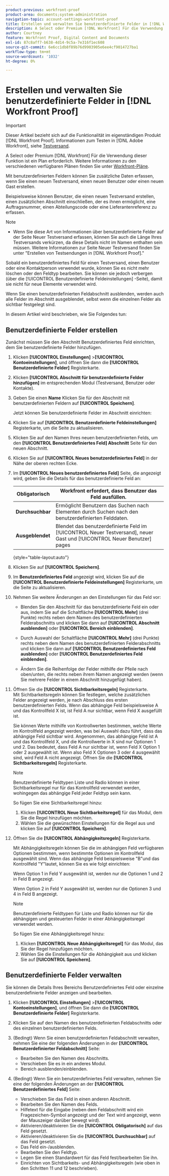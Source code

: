 ```yaml
---
product-previous: workfront-proof
product-area: documents;system-administration
navigation-topic: account-settings-workfront-proof
title: Erstellen und verwalten Sie benutzerdefinierte Felder in [!DNL Workfront Proof]
description: A Select oder Premium [!DNL Workfront] Für die Verwendung dieser Funktion ist ein Plan erforderlich. Weitere Informationen zu den verschiedenen verfügbaren Plänen finden Sie unter Workfront-Pläne .
author: Courtney
feature: Workfront Proof, Digital Content and Documents
exl-id: 87c8aff7-b638-4d14-9c5a-7e316f1ec608
source-git-commit: 6e6cc1db8f89b76d9903905e6ee4cf9014727ba1
workflow-type: tm+mt
source-wordcount: '1032'
ht-degree: 0%

---
```


# Erstellen und verwalten Sie benutzerdefinierte Felder in [!DNL Workfront Proof]

>[!IMPORTANT]
>
>Dieser Artikel bezieht sich auf die Funktionalität im eigenständigen Produkt [!DNL Workfront Proof]. Informationen zum Testen in [!DNL Adobe Workfront], siehe [Testversand](../../../review-and-approve-work/proofing/proofing.md).

A Select oder Premium [!DNL Workfront] Für die Verwendung dieser Funktion ist ein Plan erforderlich. Weitere Informationen zu den verschiedenen verfügbaren Plänen finden Sie unter [Workfront-Pläne](https://www.workfront.com/plans).

Mit benutzerdefinierten Feldern können Sie zusätzliche Daten erfassen, wenn Sie einen neuen Testversand, einen neuen Benutzer oder einen neuen Gast erstellen.

Beispielsweise können Benutzer, die einen neuen Testversand erstellen, einen zusätzlichen Abschnitt einschließen, der es ihnen ermöglicht, eine Auftragsnummer, einen Abteilungscode oder eine Lieferantenreferenz zu erfassen.

>[!NOTE]
>
>* Wenn Sie diese Art von Informationen über benutzerdefinierte Felder auf der Seite Neuer Testversand erfassen, können Sie auch die Länge Ihres Testversands verkürzen, da diese Details nicht im Namen enthalten sein müssen. Weitere Informationen zur Seite Neuer Testversand finden Sie unter &quot;Erstellen von Testsendungen in [!DNL Workfront Proof].&quot;
>
>Sobald ein benutzerdefiniertes Feld für einen Testversand, einen Benutzer oder eine Kontaktperson verwendet wurde, können Sie es nicht mehr löschen oder den Feldtyp bearbeiten. Sie können sie jedoch verbergen (über die [!UICONTROL Benutzerdefinierte Feldeinstellungen] -Seite), damit sie nicht für neue Elemente verwendet wird.
>
>Wenn Sie einen benutzerdefinierten Feldabschnitt ausblenden, werden auch alle Felder im Abschnitt ausgeblendet, selbst wenn die einzelnen Felder als sichtbar festgelegt sind.

In diesem Artikel wird beschrieben, wie Sie Folgendes tun:

## Benutzerdefinierte Felder erstellen

Zunächst müssen Sie den Abschnitt Benutzerdefiniertes Feld einrichten, dem Sie benutzerdefinierte Felder hinzufügen.

1. Klicken **[!UICONTROL Einstellungen]** >**[!UICONTROL Kontoeinstellungen]**, und öffnen Sie dann die **[!UICONTROL Benutzerdefinierte Felder]** Registerkarte.

1. Klicken **[!UICONTROL Abschnitt für benutzerdefinierte Felder hinzufügen]** im entsprechenden Modul (Testversand, Benutzer oder Kontakte).
1. Geben Sie einen **Name** Klicken Sie für den Abschnitt mit benutzerdefinierten Feldern auf **[!UICONTROL Speichern]**.

   Jetzt können Sie benutzerdefinierte Felder im Abschnitt einrichten:

1. Klicken Sie auf **[!UICONTROL Benutzerdefinierte Feldeinstellungen]** Registerkarte, um die Seite zu aktualisieren.
1. Klicken Sie auf den Namen Ihres neuen benutzerdefinierten Felds, um den **[!UICONTROL Benutzerdefiniertes Feld] Abschnitt** Seite für den neuen Abschnitt.
1. Klicken Sie auf **[!UICONTROL Neues benutzerdefiniertes Feld]** in der Nähe der oberen rechten Ecke.
1. Im **[!UICONTROL Neues benutzerdefiniertes Feld]** Seite, die angezeigt wird, geben Sie die Details für das benutzerdefinierte Feld an:

   | **Obligatorisch** | Workfront erfordert, dass Benutzer das Feld ausfüllen. |
   |---|---|
   | **Durchsuchbar** | Ermöglicht Benutzern das Suchen nach Elementen durch Suchen nach den benutzerdefinierten Felddaten. |
   | **Ausgeblendet** | Blendet das benutzerdefinierte Feld im [!UICONTROL Neuer Testversand], neuer Gast und [!UICONTROL Neuer Benutzer] pages |

   {style="table-layout:auto"}

1. Klicken Sie auf **[!UICONTROL Speichern]**.
1. Im **Benutzerdefiniertes Feld** angezeigt wird, klicken Sie auf die **[!UICONTROL Benutzerdefinierte Feldeinstellungen]** Registerkarte, um die Seite zu aktualisieren.

1. Nehmen Sie weitere Änderungen an den Einstellungen für das Feld vor:

   * Blenden Sie den Abschnitt für das benutzerdefinierte Feld ein oder aus, indem Sie auf die Schaltfläche **[!UICONTROL Mehr]** (drei Punkte) rechts neben dem Namen des benutzerdefinierten Felderabschnitts und klicken Sie dann auf **[!UICONTROL Abschnitt ausblenden]** oder **[!UICONTROL Bereich einblenden]**.

   * Durch Auswahl der Schaltfläche **[!UICONTROL Mehr]** (drei Punkte) rechts neben dem Namen des benutzerdefinierten Felderabschnitts und klicken Sie dann auf **[!UICONTROL Benutzerdefiniertes Feld ausblenden]** oder **[!UICONTROL Benutzerdefiniertes Feld einblenden]**.

   * Ändern Sie die Reihenfolge der Felder mithilfe der Pfeile nach oben/unten, die rechts neben ihrem Namen angezeigt werden (wenn Sie mehrere Felder in einem Abschnitt hinzugefügt haben).

1. Öffnen Sie die **[!UICONTROL Sichtbarkeitsregeln]** Registerkarte.\
   Mit Sichtbarkeitsregeln können Sie festlegen, welche zusätzlichen Felder angezeigt werden, je nach Abschluss des ersten benutzerdefinierten Felds. Wenn das abhängige Feld beispielsweise A und das Kontrollfeld X ist, ist Feld A nur sichtbar, wenn Feld X ausgefüllt ist.

   Sie können Werte mithilfe von Kontrollwerten bestimmen, welche Werte im Kontrollfeld angezeigt werden, was bei Auswahl dazu führt, dass das abhängige Feld sichtbar wird. Angenommen, das abhängige Feld ist A und das Kontrollfeld X, und die Kontrollwerte in X sind nur Optionen 1 und 2. Das bedeutet, dass Feld A nur sichtbar ist, wenn Feld X Option 1 oder 2 ausgewählt ist. Wenn also Feld X Optionen 3 oder 4 ausgewählt sind, wird Feld A nicht angezeigt. Öffnen Sie die **[!UICONTROL Sichtbarkeitsregeln]** Registerkarte.

   >[!NOTE]
   >
   >Benutzerdefinierte Feldtypen Liste und Radio können in einer Sichtbarkeitsregel nur für das Kontrollfeld verwendet werden, wohingegen das abhängige Feld jeder Feldtyp sein kann.

   So fügen Sie eine Sichtbarkeitsregel hinzu:

   1. Klicken **[!UICONTROL Neue Sichtbarkeitsregel]** für das Modul, dem Sie die Regel hinzufügen möchten.
   1. Wählen Sie die gewünschten Einstellungen für die Regel aus und klicken Sie auf **[!UICONTROL Speichern]**.

1. Öffnen Sie die **[!UICONTROL Abhängigkeitsregeln]** Registerkarte.

   Mit Abhängigkeitsregeln können Sie die im abhängigen Feld verfügbaren Optionen bestimmen, wenn bestimmte Optionen im Kontrollfeld ausgewählt sind. Wenn das abhängige Feld beispielsweise &quot;B&quot;und das Kontrollfeld &quot;Y&quot;lautet, können Sie es wie folgt einrichten:

   Wenn Option 1 in Feld Y ausgewählt ist, werden nur die Optionen 1 und 2 in Feld B angezeigt.

   Wenn Option 2 in Feld Y ausgewählt ist, werden nur die Optionen 3 und 4 in Feld B angezeigt.

   >[!NOTE]
   >
   >Benutzerdefinierte Feldtypen für Liste und Radio können nur für die abhängigen und gesteuerten Felder in einer Abhängigkeitsregel verwendet werden.

   So fügen Sie eine Abhängigkeitsregel hinzu:

   1. Klicken **[!UICONTROL Neue Abhängigkeitsregel]** für das Modul, das Sie der Regel hinzufügen möchten.
   1. Wählen Sie die Einstellungen für die Abhängigkeit aus und klicken Sie auf **[!UICONTROL Speichern]**.

## Benutzerdefinierte Felder verwalten

Sie können die Details Ihres Bereichs Benutzerdefiniertes Feld oder einzelne benutzerdefinierte Felder anzeigen und bearbeiten.

1. Klicken **[!UICONTROL Einstellungen]** >**[!UICONTROL Kontoeinstellungen]**, und öffnen Sie dann die **[!UICONTROL Benutzerdefinierte Felder]** Registerkarte.

1. Klicken Sie auf den Namen des benutzerdefinierten Feldabschnitts oder des einzelnen benutzerdefinierten Felds.
1. (Bedingt) Wenn Sie einen benutzerdefinierten Feldabschnitt verwalten, nehmen Sie eine der folgenden Änderungen in der **[!UICONTROL Benutzerdefinierter Feldabschnitt]** Seite:

   * Bearbeiten Sie den Namen des Abschnitts.
   * Verschieben Sie es in ein anderes Modul.
   * Bereich ausblenden/einblenden.

1. (Bedingt) Wenn Sie ein benutzerdefiniertes Feld verwalten, nehmen Sie eine der folgenden Änderungen an der **[!UICONTROL Benutzerdefiniertes Feld]** Seite:

   * Verschieben Sie das Feld in einen anderen Abschnitt.
   * Bearbeiten Sie den Namen des Felds.
   * Hilfetext für die Eingabe (neben dem Feldabschnitt wird ein Fragezeichen-Symbol angezeigt und der Text wird angezeigt, wenn der Mauszeiger darüber bewegt wird).
   * Aktivieren/deaktivieren Sie die **[!UICONTROL Obligatorisch]** auf das Feld gesetzt.
   * Aktivieren/deaktivieren Sie die **[!UICONTROL Durchsuchbar]** auf das Feld gesetzt.
   * Das Feld ein-/ausblenden.
   * Bearbeiten Sie den Feldtyp.
   * Legen Sie einen Standardwert für das Feld fest/bearbeiten Sie ihn.
   * Einrichten von Sichtbarkeits- und Abhängigkeitsregeln (wie oben in den Schritten 11 und 12 beschrieben).
